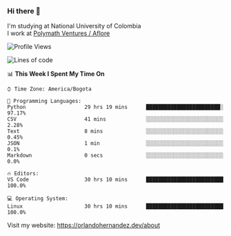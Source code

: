 ### Hi there 👋


<!--**AR4Z/AR4Z** is a ✨ _special_ ✨ repository because its `README.md` (this file) appears on your GitHub profile.

Here are some ideas to get you started:-->
I'm studying at National University of Colombia
<br>
I work at <a href="https://www.aflore.co/">Polymath Ventures / Aflore</a>
<br>

<!--START_SECTION:waka-->
![Profile Views](http://img.shields.io/badge/Profile%20Views-0-blue)

![Lines of code](https://img.shields.io/badge/From%20Hello%20World%20I%27ve%20Written-3.3%20million%20lines%20of%20code-blue)

📊 **This Week I Spent My Time On** 

```text
⌚︎ Time Zone: America/Bogota

💬 Programming Languages: 
Python                   29 hrs 19 mins      ████████████████████████░   97.17% 
CSV                      41 mins             ░░░░░░░░░░░░░░░░░░░░░░░░░   2.28% 
Text                     8 mins              ░░░░░░░░░░░░░░░░░░░░░░░░░   0.45% 
JSON                     1 min               ░░░░░░░░░░░░░░░░░░░░░░░░░   0.1% 
Markdown                 0 secs              ░░░░░░░░░░░░░░░░░░░░░░░░░   0.0%

🔥 Editors: 
VS Code                  30 hrs 10 mins      █████████████████████████   100.0%

💻 Operating System: 
Linux                    30 hrs 10 mins      █████████████████████████   100.0%

```


<!--END_SECTION:waka-->


Visit my website: https://orlandohernandez.dev/about

